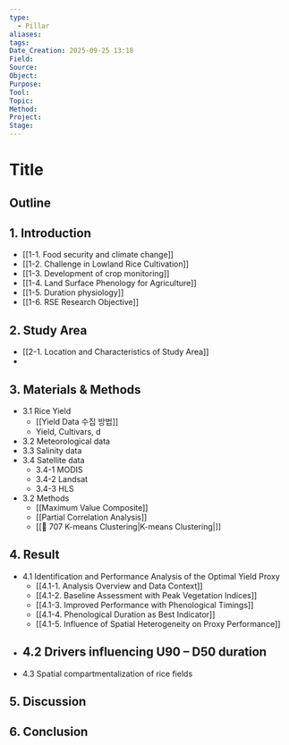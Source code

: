 ```yaml
---
type:
  - Pillar
aliases:
tags:
Date_Creation: 2025-09-25 13:18
Field:
Source:
Object:
Purpose:
Tool:
Topic:
Method:
Project:
Stage:
---
```


# Title
## Outline

## 1. Introduction
- [[1-1. Food security and climate change]]
- [[1-2. Challenge in Lowland Rice Cultivation]]
- [[1-3. Development of crop monitoring]]
- [[1-4. Land Surface Phenology for Agriculture]]
- [[1-5. Duration physiology]]
- [[1-6. RSE Research Objective]]
## 2. Study Area
- [[2-1. Location and Characteristics of Study Area]]
- 
## 3. Materials & Methods
- 3.1 Rice Yield
	- [[Yield Data 수집 방법]]
	- Yield, Cultivars, d
- 3.2 Meteorological data
- 3.3 Salinity data
- 3.4 Satellite data
	- 3.4-1 MODIS
	- 3.4-2 Landsat
	- 3.4-3 HLS
- 3.2 Methods
	- [[Maximum Value Composite]]
	- [[Partial Correlation Analysis]]
	- [[🔬 707 K-means Clustering|K-means Clustering|]]
## 4. Result
- 4.1 Identification and Performance Analysis of the Optimal Yield Proxy
	- [[4.1-1. Analysis Overview and Data Context]]
	- [[4.1-2. Baseline Assessment with Peak Vegetation Indices]]
	- [[4.1-3. Improved Performance with Phenological Timings]]
	- [[4.1-4. Phenological Duration as Best Indicator]]
	- [[4.1-5. Influence of Spatial Heterogeneity on Proxy Performance]]
- 4.2 Drivers influencing U90 – D50 duration
	- 
- 4.3 Spatial compartmentalization of rice fields
## 5. Discussion

## 6. Conclusion
